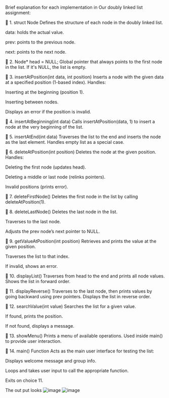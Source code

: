  Brief explanation for each implementation in Our doubly linked list assignment:


🔷 1. struct Node
Defines the structure of each node in the doubly linked list.

data: holds the actual value.

prev: points to the previous node.

next: points to the next node.

🔷 2. Node* head = NULL;
Global pointer that always points to the first node in the list.
If it's NULL, the list is empty.

🔷 3. insertAtPosition(int data, int position)
Inserts a node with the given data at a specified position (1-based index).
Handles:

Inserting at the beginning (position 1).

Inserting between nodes.

Displays an error if the position is invalid.

🔷 4. insertAtBeginning(int data)
Calls insertAtPosition(data, 1) to insert a node at the very beginning of the list.

🔷 5. insertAtEnd(int data)
Traverses the list to the end and inserts the node as the last element.
Handles empty list as a special case.

🔷 6. deleteAtPosition(int position)
Deletes the node at the given position.
Handles:

Deleting the first node (updates head).

Deleting a middle or last node (relinks pointers).

Invalid positions (prints error).

🔷 7. deleteFirstNode()
Deletes the first node in the list by calling deleteAtPosition(1).

🔷 8. deleteLastNode()
Deletes the last node in the list.

Traverses to the last node.

Adjusts the prev node’s next pointer to NULL.

🔷 9. getValueAtPosition(int position)
Retrieves and prints the value at the given position.

Traverses the list to that index.

If invalid, shows an error.

🔷 10. displayList()
Traverses from head to the end and prints all node values.
Shows the list in forward order.

🔷 11. displayReverse()
Traverses to the last node, then prints values by going backward using prev pointers.
Displays the list in reverse order.

🔷 12. searchValue(int value)
Searches the list for a given value.

If found, prints the position.

If not found, displays a message.

🔷 13. showMenu()
Prints a menu of available operations.
Used inside main() to provide user interaction.

🔷 14. main() Function
Acts as the main user interface for testing the list:

Displays welcome message and group info.

Loops and takes user input to call the appropriate function.

Exits on choice 11.

The out put looks
![image](https://github.com/user-attachments/assets/0ff1d275-cf48-4baf-b8ed-80155c028414)
![image](https://github.com/user-attachments/assets/908c84ec-8971-45d5-b3a8-ee86a1c963aa)

